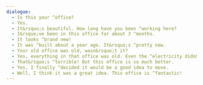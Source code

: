 ```yaml
---
dialogue:
  - Is this your ^office?
  - Yes.
  - It&rsquo;s beautiful. How long have you been ^working here?
  - I&rsquo;ve been in this office for about 3 ^months.
  - It looks ^brand new!
  - It was ^built about a year ago. It&rsquo;s ^pretty new.
  - Your old office was old, wasn&rsquo;t it?
  - Yes, everything in that office was old. Even the ^electricity didn&rsquo;t work ^sometimes.
  - That&rsquo;s ^terrible! But this office is so much better.
  - Yes, I finally ^decided it would be a good idea to move.
  - Well, I think it was a great idea. This office is ^fantastic!
---
```


